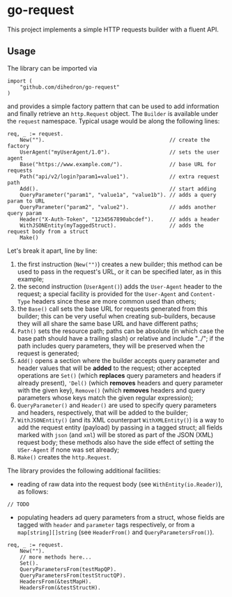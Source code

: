 # go-request
This project implements a simple HTTP requests builder with a fluent API. 

## Usage
The library can be imported via
``` golang {.line-numbers}
import (
	"github.com/dihedron/go-request"
)
```
and provides a simple factory pattern that can be used to add information and finally retrieve an ```http.Request``` object. The ```Builder``` is available under the ```request``` namespace.
Typical usage would be along the following lines:
``` golang {.line-numbers}
req, _ := request.
	New("").                                        // create the factory
	UserAgent("myUserAgent/1.0").                   // sets the user agent
	Base("https://www.example.com/").               // base URL for requests
	Path("api/v2/login?param1=value1").             // extra request path
	Add().                                          // start adding
	QueryParameter("param1", "value1a", "value1b").	// adds a query param to URL
	QueryParameter("param2", "value2").             // adds another query param
	Header("X-Auth-Token", "1234567890abcdef").     // adds a header
	WithJSONEntity(myTaggedStruct).                 // adds the request body from a struct
	Make()
```
Let's break it apart, line by line: 
1. the first instruction (```New("")```) creates a new builder; this method can be used to pass in the request's URL, or it can be specified later, as in this example;
2. the second instruction (```UserAgent()```) adds the ```User-Agent``` header to the request; a special facility is provided for the ```User-Agent``` and ```Content-Type``` headers since these are more common used than others;
3. the ```Base()``` call sets the base URL for requests generated from this builder; this can be very useful when creating sub-builders, because they will all share the same base URL and have different paths;
4. ```Path()``` sets the resource path; paths can be absolute (in which case the base path should have a trailing slash) or relative and include "../"; if the path includes query parameters, they will be preserved when the request is generated;
5. ```Add()``` opens a section where the builder accepts query parameter and header values that will be __added__ to the request; other accepted operations are ```Set()``` (which __replaces__ query parameters and headers if already present), ```'Del()``` (which __removes__ headers and query parameter with the given key), ```Remove()``` (which __removes__ headers and query parameters whose keys match the given regular expression);
6. ```QueryParameter()``` and ```Header()``` are used to specify query parameters and headers, respectively, that will be added to the builder;
7. ```WithJSONEntity()``` (and its XML counterpart ```WithXMLEntity()```) is a way to add the request entity (payload) by passing in a tagged struct; all fields marked with ```json``` (and ```xml```) will be stored as part of the JSON (XML) request body; these methods also have the side effect of setting the ```USer-Agent``` if none was set already;
8. ```Make()``` creates the ```http.Request```.
 
The library provides the following additional facilities:
- reading of raw data into the request body (see ```WithEntity(io.Reader)```), as follows:
``` golang {.line-numbers}
// TODO
```
- populating headers ad query parameters from a struct, whose fields are tagged with ```header``` and ```parameter``` tags respectively, or from a ```map[string][]string``` (see ```HeaderFrom()``` and ```QueryParametersFrom()```).
``` golang {.line-numbers}
req, _ := request.
	New("").
	// more methods here...
	Set().
	QueryParametersFrom(testMapQP).
	QueryParametersFrom(testStructQP).
	HeadersFrom(&testMapH).
	HeadersFrom(&testStructH).
```
